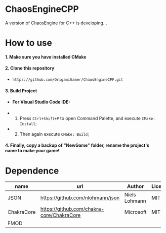 # ChaosEngineCPP
 A version of ChaosEngine for C++ is developing...



# How to use

#### 1. Make sure you have installed CMake

#### 2. Clone this repository
- `https://github.com/OrigamiGamer/ChaosEngineCPP.git`

#### 3. Build Project
<!-- - #### For Console:
- 1. \> `cmake --install ..`
- 2. \> `cmake --build ..` -->

- #### For Visual Studio Code IDE:
- 1. Press `Ctrl+Shift+P` to open Command Palette, and execute `CMake: Install`;
- 2. Then again execute `CMake: Build`;

#### 4. Finally, copy a backup of "NewGame" folder, rename the project's name to make your game!



# Dependence
| name					| url											| Author			| License				|
|-----------------------|-----------------------------------------------|-------------------|-----------------------|
| JSON					| https://github.com/nlohmann/json				| Niels Lohmann		| MIT					|
| ChakraCore			| https://github.com/chakra-core/ChakraCore		| Microsoft			| MIT					|
| FMOD					|												| 					|						|
